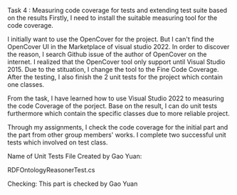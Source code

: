 Task 4 : Measuring code coverage for tests and extending test suite based on the results
Firstly, I need to install the suitable measuring tool for the code coverage.

I initially want to use the OpenCover for the project. But I can't find the OpenCover UI in the Marketplace of visual studio 2022. In order to discover the reason, I search Github issue of the author of OpenCover on the internet. I realized that the OpenCover tool only support until Visual Studio 2015. Due to the stituation, I change the tool to the Fine Code Coverage. After the  testing, I also finish the 2 unit tests for the project which contain one classes.

From the task, I have learned how to use Visual Studio 2022 to measuring the code Coverage of the porject. Base on the result, I can do unit tests furthermore which contain the specific classes due to more reliable project.

Through my assignments, I check the code coverage for the initial part and the part from other group members' works. I complete two successful unit tests which involved on test class.

Name of Unit Tests File Created by Gao Yuan:

RDFOntologyReasonerTest.cs

Checking: This part is checked by Gao Yuan